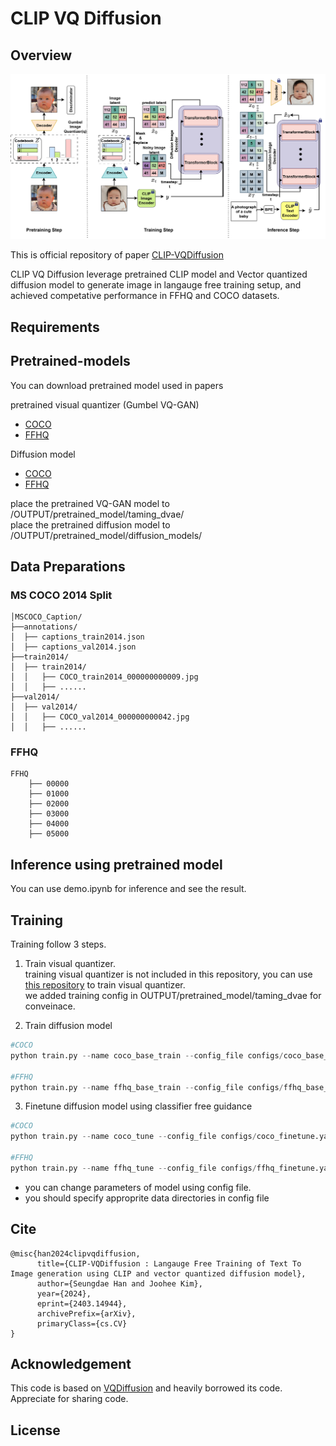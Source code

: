 # CLIP VQ Diffusion 

## Overview

<img src='figures/clipvqdiffusion2.jpg' width="800">

This is official repository of paper [CLIP-VQDiffusion](https://arxiv.org/abs/2403.14944)

CLIP VQ Diffusion leverage pretrained CLIP model and Vector quantized diffusion model to generate image in langauge free training setup, and achieved competative performance in FFHQ and COCO datasets.

## Requirements 

## Pretrained-models 

You can download pretrained model used in papers 

pretrained visual quantizer  (Gumbel VQ-GAN)
- [COCO](https://github.com/INFINIQ-AI1/CLIPVQDiffusion/releases/download/v.0.1.0/coco_vqgan_99epoch.ckpt)
- [FFHQ](https://github.com/INFINIQ-AI1/CLIPVQDiffusion/releases/download/v.0.1.0/ffhq_vqgan_99epoch.ckpt) 

Diffusion model
- [COCO](https://github.com/INFINIQ-AI1/CLIPVQDiffusion/releases/download/v.0.1.0/clipvq_coco.pt)
- [FFHQ](https://github.com/INFINIQ-AI1/CLIPVQDiffusion/releases/download/v.0.1.0/clipvq_ffhq.pt)

place the pretrained VQ-GAN model to /OUTPUT/pretrained_model/taming_dvae/ \
place the pretrained diffusion model to /OUTPUT/pretrained_model/diffusion_models/ 



## Data Preparations 

### MS COCO 2014 Split 
```
│MSCOCO_Caption/
├──annotations/
│  ├── captions_train2014.json
│  ├── captions_val2014.json
├──train2014/
│  ├── train2014/
│  │   ├── COCO_train2014_000000000009.jpg
│  │   ├── ......
├──val2014/
│  ├── val2014/
│  │   ├── COCO_val2014_000000000042.jpg
│  │   ├── ......
```
### FFHQ 

```
FFHQ
    ├── 00000
    ├── 01000
    ├── 02000
    ├── 03000
    ├── 04000
    ├── 05000
```


## Inference using pretrained model
You can use demo.ipynb for inference and see the result.


## Training 

Training follow 3 steps. 

1. Train visual quantizer. \
training visual quantizer is not included in this repository, you can use [this repository](https://github.com/CompVis/taming-transformers) to train visual quantizer. \
we added training config in OUTPUT/pretrained_model/taming_dvae for conveinace. 

2. Train diffusion model 

```python 
#COCO 
python train.py --name coco_base_train --config_file configs/coco_base_train.yaml --num_node 1 --tensorboard 

#FFHQ 
python train.py --name ffhq_base_train --config_file configs/ffhq_base_train.yaml --num_node 1 --tensorboard 

```

3. Finetune diffusion model using classifier free guidance 

```python
#COCO 
python train.py --name coco_tune --config_file configs/coco_finetune.yaml --num_node 1 --tensorboard --load_path OUTPUT/pretrained_model/COCO_pretrained.pth 

#FFHQ
python train.py --name ffhq_tune --config_file configs/ffhq_finetune.yaml --num_node 1 --tensorboard --load_path OUTPUT/pretrained_model/FFHQ_pretrained.pth 
```
- you can change parameters of model using config file.
- you should specify approprite data directories in config file 

## Cite 

```
@misc{han2024clipvqdiffusion,
      title={CLIP-VQDiffusion : Langauge Free Training of Text To Image generation using CLIP and vector quantized diffusion model}, 
      author={Seungdae Han and Joohee Kim},
      year={2024},
      eprint={2403.14944},
      archivePrefix={arXiv},
      primaryClass={cs.CV}
}
```


## Acknowledgement 

This code is based on [VQDiffusion](https://github.com/microsoft/VQ-Diffusion) and heavily borrowed its code. \
Appreciate for sharing code. 

## License 
